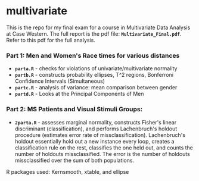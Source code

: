 # multivariate

This is the repo for my final exam for a course in Multivariate Data Analysis at Case Western.
The full report is the pdf file: **`Multivariate_Final.pdf`**. Refer to this pdf for the full analysis.


### Part 1: Men and Women's Race times for various distances
* **`parta.R`** - checks for violations of univariate/multivariate normality
* **`partb.R`** - constructs probability ellipses, T^2 regions, Bonferroni Confidence Intervals (Simultaneous)
* **`partc.R`** - analysis of variance: mean comparison between gender
* **`partd.R`** - Looks at the Principal Components of Men

### Part 2: MS Patients and Visual Stimuli Groups:
* **`2parta.R`** - assesses marginal normality, constructs Fisher's linear discriminant (classification), and performs Lachenbruch's holdout procedure (estimates error rate of missclassification). Lachenbruch's holdout essentially hold out a new instance every loop, creates a classification rule on the rest, classifies the one held out, and counts the number of holdouts missclassified. The error is the number of holdouts missclassified over the sum of both populations.



R packages used: Kernsmooth, xtable, and ellipse



